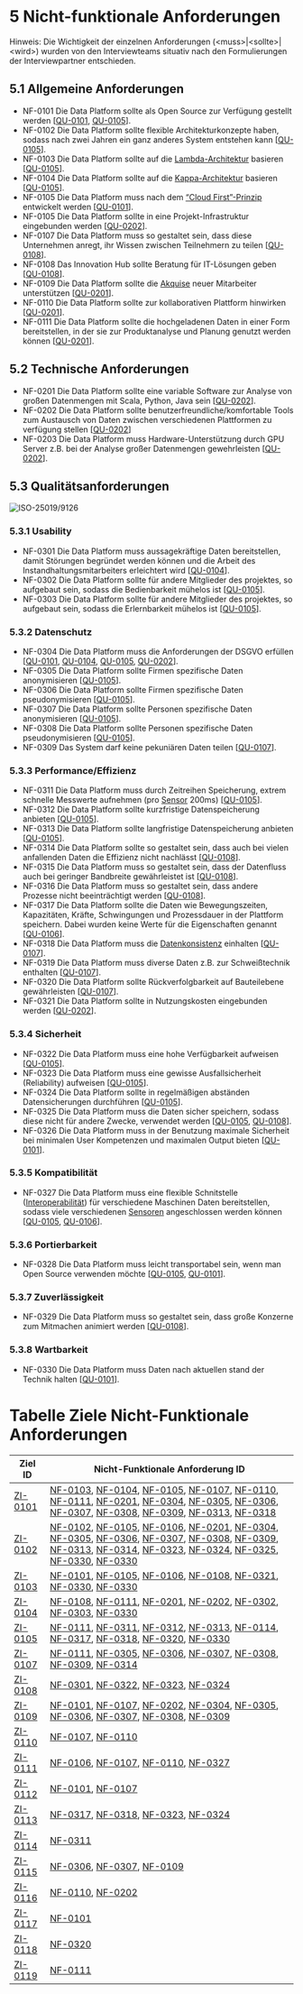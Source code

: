 # 5 Nicht-funktionale Anforderungen

Hinweis: Die Wichtigkeit der einzelnen Anforderungen (\<muss\>|\<sollte\>|\<wird\>) wurden von den Interviewteams situativ nach den Formulierungen der Interviewpartner entschieden.

## 5.1 Allgemeine Anforderungen

* <a name="NF-0101">NF-0101</a>  Die Data Platform sollte als Open Source zur Verfügung gestellt werden [[QU-0101](../lastenheft/09.-quellen.md#QU-0101), [QU-0105](../lastenheft/09.-quellen.md#QU-0105)].
* <a name="NF-0102">NF-0102</a>  Die Data Platform sollte flexible Architekturkonzepte haben, sodass nach zwei Jahren ein ganz anderes System entstehen kann [[QU-0105](../lastenheft/09.-quellen.md#QU-0105)].
* <a name="NF-0103">NF-0103</a> Die Data Platform sollte auf die [Lambda-Architektur](../lastenheft/03.-glossar.md#GL-1200) basieren [[QU-0105](../lastenheft/09.-quellen.md#QU-0105)].
* <a name="NF-0104">NF-0104</a> Die Data Platform sollte auf die [Kappa-Architektur](../lastenheft/03.-glossar.md#GL-1100) basieren [[QU-0105](../lastenheft/09.-quellen.md#QU-0105)].
* <a name="NF-0105">NF-0105</a> Die Data Platform muss nach dem [“Cloud First”-Prinzip](../lastenheft/03.-glossar.md#GL-0300) entwickelt werden [[QU-0101](../lastenheft/09.-quellen.md#QU-0101)].
* <a name="NF-0105">NF-0105</a> Die Data Platform sollte in eine Projekt-Infrastruktur eingebunden werden [[QU-0202](../lastenheft/09.-quellen.md#QU-0202)].
* <a name="NF-0107">NF-0107</a> Die Data Platform muss so gestaltet sein, dass diese Unternehmen anregt, ihr Wissen zwischen Teilnehmern zu teilen [[QU-0108](../lastenheft/09.-quellen.md#QU-0108)].
* <a name="NF-0108">NF-0108</a> Das Innovation Hub sollte Beratung für IT-Lösungen geben [[QU-0108](../lastenheft/09.-quellen.md#QU-0108)].
* <a name="NF-0109">NF-0109</a> Die Data Platform sollte die [Akquise](../lastenheft/03.-glossar.md#GL-0105) neuer Mitarbeiter unterstützen [[QU-0201](../lastenheft/09.-quellen.md#QU-0201)].
* <a name="NF-0110">NF-0110</a> Die Data Platform sollte zur kollaborativen Plattform hinwirken [[QU-0201](../lastenheft/09.-quellen.md#QU-0201)].
* <a name="NF-0111">NF-0111</a> Die Data Platform sollte die hochgeladenen Daten in einer Form bereitstellen, in der sie zur Produktanalyse und Planung genutzt werden können [[QU-0201](../lastenheft/09.-quellen.md#QU-0201)].

## 5.2 Technische Anforderungen

* <a name="NF-0201">NF-0201</a> Die Data Platform sollte eine variable Software zur Analyse von großen Datenmengen mit Scala, Python, Java sein [[QU-0202](../lastenheft/09.-quellen.md#QU-0202)].
* <a name="NF-0202">NF-0202</a> Die Data Platform sollte benutzerfreundliche/komfortable Tools zum Austausch von Daten zwischen verschiedenen Plattformen zu verfügung stellen [[QU-0202](../lastenheft/09.-quellen.md#QU-0202)]
* <a name="NF-0203">NF-0203</a> Die Data Platform muss Hardware-Unterstützung durch GPU Server z.B. bei der Analyse großer Datenmengen gewehrleisten [[QU-0202](../lastenheft/09.-quellen.md#QU-0202)].

## 5.3 Qualitätsanforderungen

![ISO-25019/9126](https://github.com/pschm/am-lastenheft-ss20/blob/master/lastenheft/img/quality_iso-25010-9126.jpg?raw=true)

### 5.3.1 Usability

* <a name="NF-0301">NF-0301</a> Die Data Platform muss aussagekräftige Daten bereitstellen, damit Störungen begründet werden können und die Arbeit des Instandhaltungsmitarbeiters erleichtert wird [[QU-0104](../lastenheft/09.-quellen.md#QU-0104)].
* <a name="NF-0302">NF-0302</a> Die Data Platform sollte für andere Mitglieder des projektes, so aufgebaut sein, sodass die Bedienbarkeit mühelos ist [[QU-0105](../lastenheft/09.-quellen.md#QU-0105)].
* <a name="NF-0303">NF-0303</a> Die Data Platform sollte für andere Mitglieder des projektes, so aufgebaut sein, sodass die Erlernbarkeit mühelos ist [[QU-0105](../lastenheft/09.-quellen.md#QU-0105)].

### 5.3.2 Datenschutz

* <a name="NF-0304">NF-0304</a> Die Data Platform muss die Anforderungen der DSGVO erfüllen [[QU-0101](../lastenheft/09.-quellen.md#QU-0101), [QU-0104](../lastenheft/09.-quellen.md#QU-0104), [QU-0105](../lastenheft/09.-quellen.md#QU-0105), [QU-0202](../lastenheft/09.-quellen.md#QU-0202)].
* <a name="NF-0305">NF-0305</a> Die Data Platform sollte Firmen spezifische Daten anonymisieren [[QU-0105](../lastenheft/09.-quellen.md#QU-0105)].
* <a name="NF-0306">NF-0306</a> Die Data Platform sollte Firmen spezifische Daten pseudonymisieren [[QU-0105](../lastenheft/09.-quellen.md#QU-0105)].
* <a name="NF-0307">NF-0307</a> Die Data Platform sollte Personen spezifische Daten anonymisieren [[QU-0105](../lastenheft/09.-quellen.md#QU-0105)].
* <a name="NF-0308">NF-0308</a> Die Data Platform sollte Personen spezifische Daten pseudonymisieren [[QU-0105](../lastenheft/09.-quellen.md#QU-0105)].
* <a name="NF-0309">NF-0309</a> Das System darf keine pekuniären Daten teilen [[QU-0107](../lastenheft/09.-quellen.md#QU-0107)].

### 5.3.3 Performance/Effizienz

* <a name="NF-0311">NF-0311</a> Die Data Platform muss durch Zeitreihen Speicherung, extrem schnelle Messwerte aufnehmen (pro [Sensor](../lastenheft/03.-glossar.md#GL-1900) 200ms) [[QU-0105](../lastenheft/09.-quellen.md#QU-0105)].
* <a name="NF-0312">NF-0312</a> Die Data Platform sollte kurzfristige Datenspeicherung anbieten [[QU-0105](../lastenheft/09.-quellen.md#QU-0105)].
* <a name="NF-0313">NF-0313</a> Die Data Platform sollte langfristige Datenspeicherung anbieten [[QU-0105](../lastenheft/09.-quellen.md#QU-0105)].
* <a name="NF-0314">NF-0314</a> Die Data Platform sollte so gestaltet sein, dass auch bei vielen anfallenden Daten die Effizienz nicht nachlässt [[QU-0108](../lastenheft/09.-quellen.md#QU-0108)].
* <a name="NF-0315">NF-0315</a> Die Data Platform muss so gestaltet sein, dass der Datenfluss auch bei geringer Bandbreite gewährleistet ist [[QU-0108](../lastenheft/09.-quellen.md#QU-0108)].
* <a name="NF-0316">NF-0316</a> Die Data Platform muss so gestaltet sein, dass andere Prozesse nicht beeinträchtigt werden [[QU-0108](../lastenheft/09.-quellen.md#QU-0108)].
* <a name="NF-0317">NF-0317</a> Die Data Platform sollte die Daten wie Bewegungszeiten, Kapazitäten, Kräfte, Schwingungen und Prozessdauer in der Plattform speichern. Dabei wurden keine Werte für die Eigenschaften genannt [[QU-0106](../lastenheft/09.-quellen.md#QU-0106)].
* <a name="NF-0318">NF-0318</a> Die Data Platform muss die  [Datenkonsistenz](../lastenheft/03.-glossar.md#GL-0402) einhalten [[QU-0107](../lastenheft/09.-quellen.md#QU-0107)].
* <a name="NF-0319">NF-0319</a> Die Data Platform muss diverse Daten z.B. zur Schweißtechnik enthalten [[QU-0107](../lastenheft/09.-quellen.md#QU-0107)].
* <a name="NF-0320">NF-0320</a> Die Data Platform sollte Rückverfolgbarkeit auf Bauteilebene gewährleisten [[QU-0107](../lastenheft/09.-quellen.md#QU-0107)].
* <a name="NF-0321">NF-0321</a> Die Data Platform sollte in Nutzungskosten eingebunden werden [[QU-0202](../lastenheft/09.-quellen.md#QU-0202)].

### 5.3.4 Sicherheit

* <a name="NF-0322">NF-0322</a> Die Data Platform muss eine hohe Verfügbarkeit aufweisen [[QU-0105](../lastenheft/09.-quellen.md#QU-0105)].
* <a name="NF-0323">NF-0323</a> Die Data Platform muss eine gewisse Ausfallsicherheit (Reliability) aufweisen [[QU-0105](../lastenheft/09.-quellen.md#QU-0105)].
* <a name="NF-0324">NF-0324</a> Die Data Platform sollte in regelmäßigen abständen Datensicherungen durchführen [[QU-0105](../lastenheft/09.-quellen.md#QU-0105)].
* <a name="NF-0325">NF-0325</a> Die Data Platform muss die Daten sicher speichern, sodass diese nicht für andere Zwecke, verwendet werden [[QU-0105](../lastenheft/09.-quellen.md#QU-0105), [QU-0108](../lastenheft/09.-quellen.md#QU-0108)].
* <a name="NF-0326">NF-0326</a> Die Data Platform muss in der Benutzung maximale Sicherheit bei minimalen User Kompetenzen und maximalen Output bieten [[QU-0101](../lastenheft/09.-quellen.md#QU-0101)].

### 5.3.5 Kompatibilität 

* <a name="NF-0327">NF-0327</a> Die Data Platform muss eine flexible Schnitstelle ([Interoperabilität](../lastenheft/03.-glossar.md#GL-0902)) für verschiedene Maschinen Daten bereitstellen, sodass viele verschiedenen [Sensoren](../lastenheft/03.-glossar.md#GL-1900) angeschlossen werden können [[QU-0105](../lastenheft/09.-quellen.md#QU-0105), [QU-0106](../lastenheft/09.-quellen.md#QU-0106)].

### 5.3.6 Portierbarkeit

* <a name="NF-0328">NF-0328</a> Die Data Platform muss leicht transportabel sein, wenn man Open Source verwenden möchte [[QU-0105](../lastenheft/09.-quellen.md#QU-0105), [QU-0101](../lastenheft/09.-quellen.md#QU-0101)].

### 5.3.7 Zuverlässigkeit

* <a name="NF-0329">NF-0329</a> Die Data Platform muss so gestaltet sein, dass große Konzerne zum Mitmachen animiert werden [[QU-0108](../lastenheft/09.-quellen.md#QU-0108)].

### 5.3.8 Wartbarkeit

* <a name="NF-0330">NF-0330</a> Die Data Platform muss Daten nach aktuellen stand der Technik halten [[QU-0101](../lastenheft/09.-quellen.md#QU-0101)].


# Tabelle Ziele Nicht-Funktionale Anforderungen
Ziel ID | Nicht-Funktionale Anforderung ID
-------- | -------- 
[ZI-0101](../lastenheft/01.-stakeholer-ziele-und-systemkontext.md#ZI-0101) | [NF-0103](#NF0103), [NF-0104](#NF0104), [NF-0105](#NF0105), [NF-0107](#NF-0107), [NF-0110](#NF-0110), [NF-0111](#NF-0111), [NF-0201](#NF-0201), [NF-0304](#NF-0304), [NF-0305](#NF-0305), [NF-0306](#NF-0306), [NF-0307](#NF-0307), [NF-0308](#NF-0308), [NF-0309](#NF-0309), [NF-0313](#NF-0313), [NF-0318](#NF-0318) | 
[ZI-0102](../lastenheft/01.-stakeholer-ziele-und-systemkontext.md#ZI-0102) | [NF-0102](#NF-0102), [NF-0105](#NF-0105), [NF-0106](#NF-0106), [NF-0201](#NF-0201), [NF-0304](#NF-0304), [NF-0305](#NF-0305), [NF-0306](#NF-0306), [NF-0307](#NF-0307), [NF-0308](#NF-0308), [NF-0309](#NF-0309), [NF-0313](#NF-0313), [NF-0314](#NF-0314), [NF-0323](#NF-0323), [NF-0324](#NF-0324), [NF-0325](#NF-0325), [NF-0330](#NF-0330), [NF-0330](#NF-0330) | 
[ZI-0103](../lastenheft/01.-stakeholer-ziele-und-systemkontext.md#ZI-0103) | [NF-0101](#NF-0101), [NF-0105](#NF-0105), [NF-0106](#NF-0106), [NF-0108](#NF-0108), [NF-0321](#NF-0321), [NF-0330](#NF-0330), [NF-0330](#NF-0330) | 
[ZI-0104](../lastenheft/01.-stakeholer-ziele-und-systemkontext.md#ZI-0104) | [NF-0108](#NF-0108), [NF-0111](#NF-0111), [NF-0201](#NF-0201), [NF-0202](#NF-0202), [NF-0302](#NF-0302), [NF-0303](#NF-0303), [NF-0330](#NF-0330) | 
[ZI-0105](../lastenheft/01.-stakeholer-ziele-und-systemkontext.md#ZI-0105) | [NF-0111](#NF-0111), [NF-0311](#NF-0311), [NF-0312](#NF-0312), [NF-0313](#NF-0313), [NF-0114](#NF-0114), [NF-0317](#NF-0317), [NF-0318](#NF-0318), [NF-0320](#NF-0320), [NF-0330](#NF-0330) | 
[ZI-0107](../lastenheft/01.-stakeholer-ziele-und-systemkontext.md#ZI-0107) | [NF-0111](#NF-0111), [NF-0305](#NF-0305), [NF-0306](#NF-0306), [NF-0307](#NF-0307), [NF-0308](#NF-0308), [NF-0309](#NF-0309), [NF-0314](#NF-0314) | 
[ZI-0108](../lastenheft/01.-stakeholer-ziele-und-systemkontext.md#ZI-0108) |[NF-0301](05.-nicht-funktionale-anforderungen.md#NF-0104), [NF-0322](05.-nicht-funktionale-anforderungen.md#NF-0104), [NF-0323](05.-nicht-funktionale-anforderungen.md#NF-0104), [NF-0324](05.-nicht-funktionale-anforderungen.md#NF-0104)| 
[ZI-0109](../lastenheft/01.-stakeholer-ziele-und-systemkontext.md#ZI-0109) | [NF-0101](05.-nicht-funktionale-anforderungen.md#NF-0101), [NF-0107](05.-nicht-funktionale-anforderungen.md#NF-0107), [NF-0202](05.-nicht-funktionale-anforderungen.md#NF-0202), [NF-0304](05.-nicht-funktionale-anforderungen.md#NF-0304), [NF-0305](05.-nicht-funktionale-anforderungen.md#NF-0305), [NF-0306](05.-nicht-funktionale-anforderungen.md#NF-0306), [NF-0307](05.-nicht-funktionale-anforderungen.md#NF-0307), [NF-0308](05.-nicht-funktionale-anforderungen.md#NF-0308), [NF-0309](05.-nicht-funktionale-anforderungen.md#NF-0309) | 
[ZI-0110](../lastenheft/01.-stakeholer-ziele-und-systemkontext.md#ZI-0110) | [NF-0107](05.-nicht-funktionale-anforderungen.md#NF-0107), [NF-0110](05.-nicht-funktionale-anforderungen.md#NF-0110) | 
[ZI-0111](../lastenheft/01.-stakeholer-ziele-und-systemkontext.md#ZI-0111) | [NF-0106](../lastenheft/05.-nicht-funktionale-anforderungen.md#NF-0106), [NF-0107](../lastenheft/05.-nicht-funktionale-anforderungen.md#NF-0107), [NF-0110](../lastenheft/05.-nicht-funktionale-anforderungen.md#NF-0110), [NF-0327](../lastenheft/05.-nicht-funktionale-anforderungen.md#NF-0327) | 
[ZI-0112](../lastenheft/01.-stakeholer-ziele-und-systemkontext.md#ZI-0112) | [NF-0101](../lastenheft/05.-nicht-funktionale-anforderungen.md#NF-0101), [NF-0107](../lastenheft/05.-nicht-funktionale-anforderungen.md#NF-0107)| 
[ZI-0113](../lastenheft/01.-stakeholer-ziele-und-systemkontext.md#ZI-0113) |[NF-0317](05.-nicht-funktionale-anforderungen.md#NF-0106), [NF-0318](05.-nicht-funktionale-anforderungen.md#NF-0107), [NF-0323](05.-nicht-funktionale-anforderungen.md#NF-0104), [NF-0324](05.-nicht-funktionale-anforderungen.md#NF-0104)  | 
[ZI-0114](../lastenheft/01.-stakeholer-ziele-und-systemkontext.md#ZI-0114) |[NF-0311](05.-nicht-funktionale-anforderungen.md#NF-0201)  |
[ZI-0115](../lastenheft/01.-stakeholer-ziele-und-systemkontext.md#ZI-0115) |[NF-0306](../lastenheft/05.-nicht-funktionale-anforderungen.md#NF-00306), [NF-0307](../lastenheft/05.-nicht-funktionale-anforderungen.md#NF-00307), [NF-0109](../lastenheft/05.-nicht-funktionale-anforderungen.md#NF-00109)  | 
[ZI-0116](../lastenheft/01.-stakeholer-ziele-und-systemkontext.md#ZI-0116) | [NF-0110](../lastenheft/05.-nicht-funktionale-anforderungen.md#NF-00110), [NF-0202](../lastenheft/05.-nicht-funktionale-anforderungen.md#NF-00202) | 
[ZI-0117](../lastenheft/01.-stakeholer-ziele-und-systemkontext.md#ZI-0117) | [NF-0101](05.-nicht-funktionale-anforderungen.md#NF-0101) | 
[ZI-0118](../lastenheft/01.-stakeholer-ziele-und-systemkontext.md#ZI-0118) | [NF-0320](05.-nicht-funktionale-anforderungen.md#NF-0320) | 
[ZI-0119](../lastenheft/01.-stakeholer-ziele-und-systemkontext.md#ZI-0119) | [NF-0111](05.-nicht-funktionale-anforderungen.md#NF-0111) | 
